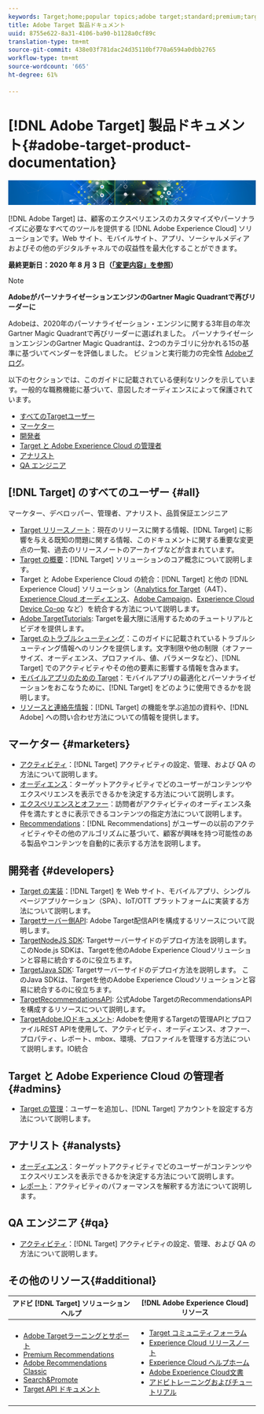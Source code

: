 ```yaml
---
keywords: Target;home;popular topics;adobe target;standard;premium;target documentation;adobe target documentation
title: Adobe Target 製品ドキュメント
uuid: 8755e622-8a31-4106-ba90-b1128a0cf89c
translation-type: tm+mt
source-git-commit: 438e03f781dac24d35110bf770a6594a0dbb2765
workflow-type: tm+mt
source-wordcount: '665'
ht-degree: 61%

---
```



# [!DNL Adobe Target] 製品ドキュメント{#adobe-target-product-documentation}

![バナー](assets/target-home-banner-simple.png)

[!DNL Adobe Target] は、顧客のエクスペリエンスのカスタマイズやパーソナライズに必要なすべてのツールを提供する [!DNL Adobe Experience Cloud] ソリューションです。Web サイト、モバイルサイト、アプリ、ソーシャルメディアおよびその他のデジタルチャネルでの収益性を最大化することができます。

**最終更新日：2020 年 8 月 3 日（[「変更内容」を参照](r-release-notes/doc-change.md)）**

>[!NOTE]
>
>**AdobeがパーソナライゼーションエンジンのGartner Magic Quadrantで再びリーダーに**
>
>Adobeは、2020年のパーソナライゼーション・エンジンに関する3年目の年次Gartner Magic Quadrantで再びリーダーに選ばれました。 パーソナライゼーションエンジンのGartner Magic Quadrantは、2つのカテゴリに分かれる15の基準に基づいてベンダーを評価しました。 ビジョンと実行能力の完全性 [Adobeブログ](https://theblog.adobe.com/adobe-again-named-leader-in-gartner-magic-quadrant-for-personalization-engines/)。

以下のセクションでは、このガイドに記載されている便利なリンクを示しています。一般的な職務機能に基づいて、意図したオーディエンスによって保護されています。

- [すべてのTargetユーザー](#all)
- [マーケター](#marketers)
- [開発者](#developers)
- [Target と Adobe Experience Cloud の管理者](#admins)
- [アナリスト](#analysts)
- [QA エンジニア](#qa)

## [!DNL Target] のすべてのユーザー {#all}

マーケター、デベロッパー、管理者、アナリスト、品質保証エンジニア

- [Target リリースノート](r-release-notes/release-notes.md)：現在のリリースに関する情報、[!DNL Target] に影響を与える既知の問題に関する情報、このドキュメントに関する重要な変更点の一覧、過去のリリースノートのアーカイブなどが含まれています。
- [Target の概要](c-intro/intro.md)：[!DNL Target] ソリューションのコア概念について説明します。
- Target と Adobe Experience Cloud の統合：[!DNL Target] と他の [!DNL Experience Cloud] ソリューション（[Analytics for Target](/help/c-integrating-target-with-mac/a4t/a4t.md)（A4T）、[Experience Cloud オーディエンス](/help/c-integrating-target-with-mac/mmp.md)、[Adobe Campaign](/help/c-integrating-target-with-mac/campaign-and-target.md)、[Experience Cloud Device Co-op](/help/c-integrating-target-with-mac/experience-cloud-device-co-op.md) など）を統合する方法について説明します。
- [Adobe TargetTutorials](https://docs.adobe.com/content/help/en/target-learn/tutorials/overview.html): Targetを最大限に活用するためのチュートリアルとビデオを提供します。
- [Target のトラブルシューティング](r-troubleshooting-target/troubleshooting-target.md)：このガイドに記載されているトラブルシューティング情報へのリンクを提供します。文字制限や他の制限（オファーサイズ、オーディエンス、プロファイル、値、パラメータなど）、[!DNL Target] でのアクティビティやその他の要素に影響する情報を含みます。
- [モバイルアプリのための Target](c-target-mobile-app/target-mobile-app.md)：モバイルアプリの最適化とパーソナライゼーションをおこなうために、[!DNL Target] をどのように使用できるかを説明します。
- [リソースと連絡先情報](cmp-resources-and-contact-information.md)：[!DNL Target] の機能を学ぶ追加の資料や、[!DNL Adobe] への問い合わせ方法についての情報を提供します。

## マーケター {#marketers}

- [アクティビティ](c-activities/activities.md)：[!DNL Target] アクティビティの設定、管理、および QA の方法について説明します。
- [オーディエンス](c-target/target.md)：ターゲットアクティビティでどのユーザーがコンテンツやエクスペリエンスを表示できるかを決定する方法について説明します。
- [エクスペリエンスとオファー](c-experiences/experiences.md)：訪問者がアクティビティのオーディエンス条件を満たすときに表示できるコンテンツの指定方法について説明します。
- [Recommendations](c-recommendations/recommendations.md)：[!DNL Recommendations] がユーザーの以前のアクティビティやその他のアルゴリズムに基づいて、顧客が興味を持つ可能性のある製品やコンテンツを自動的に表示する方法を説明します。

## 開発者 {#developers}

- [Target の実装](c-implementing-target/implementing-target.md)：[!DNL Target] を Web サイト、モバイルアプリ、シングルページアプリケーション（SPA）、IoT/OTT プラットフォームに実装する方法について説明します。
- [Targetサーバー側API](https://developers.adobetarget.com/api/delivery-api/): Adobe Target配信APIを構成するリソースについて説明します。
- [TargetNodeJS SDK](https://github.com/adobe/target-nodejs-sdk): Targetサーバーサイドのデプロイ方法を説明します。 このNode.js SDKは、Targetを他のAdobe Experience Cloudソリューションと容易に統合するのに役立ちます。
- [TargetJava SDK](https://github.com/adobe/target-java-sdk): Targetサーバーサイドのデプロイ方法を説明します。 このJava SDKは、Targetを他のAdobe Experience Cloudソリューションと容易に統合するのに役立ちます。
- [TargetRecommendationsAPI](https://developers.adobetarget.com/api/recommendations/): 公式Adobe TargetのRecommendationsAPIを構成するリソースについて説明します。
- [TargetAdobe.IOドキュメント](http://developers.adobetarget.com/api/#introduction): Adobeを使用するTargetの管理APIとプロファイルREST APIを使用して、アクティビティ、オーディエンス、オファー、プロパティ、レポート、mbox、環境、プロファイルを管理する方法について説明します。IO統合

## Target と Adobe Experience Cloud の管理者 {#admins}

- [Target の管理](administrating-target/administrating-target.md)：ユーザーを追加し、[!DNL Target] アカウントを設定する方法について説明します。

## アナリスト {#analysts}

- [オーディエンス](c-target/target.md)：ターゲットアクティビティでどのユーザーがコンテンツやエクスペリエンスを表示できるかを決定する方法について説明します。
- [レポート](c-reports/reports.md)：アクティビティのパフォーマンスを解釈する方法について説明します。

## QA エンジニア {#qa}

- [アクティビティ](c-activities/activities.md)：[!DNL Target] アクティビティの設定、管理、および QA の方法について説明します。

## その他のリソース{#additional}

| アドビ [!DNL Target] ソリューションヘルプ | [!DNL Adobe Experience Cloud] リソース |
|--- |--- |
| <ul><li>[Adobe Targetラーニングとサポート](https://helpx.adobe.com/jp/support/target.html)</li><li>[Premium Recommendations](c-recommendations/recommendations.md)</li><li>[Adobe Recommendations Classic](/help/assets/adobe-recommendations-classic.pdf)</li><li>[Search&amp;Promote](https://docs.adobe.com/content/help/en/search-promote/using/sp-home.html)</li><li>[Target API ドキュメント](c-implementing-target/c-api-and-sdk-overview/api-and-sdk-overview.md)</li></ul> | <ul><li>[Target コミュニティフォーラム](https://forums.adobe.com/community/experience-cloud/marketing-cloud/target)</li><li>[Experience Cloud リリースノート](https://docs.adobe.com/content/help/en/release-notes/experience-cloud/current.html)</li><li>[Experience Cloud ヘルプホーム](https://helpx.adobe.com/support/experience-cloud.html)</li><li>[Adobe Experience Cloud文書](https://docs.adobe.com/content/help/en/experience-cloud/user-guides/home.html)</li><li>[アドビトレーニングおよびチュートリアル](https://helpx.adobe.com/learning.html?promoid=KAUDK)</li></ul> |  |
